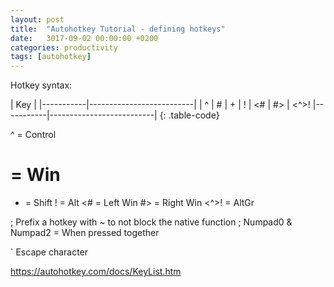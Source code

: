 ```yaml
---
layout: post
title:  "Autohotkey Tutorial - defining hotkeys"
date:   3017-09-02 00:00:00 +0200
categories: productivity
tags: [autohotkey]
---
```


Hotkey syntax:

| Key       | 
|-----------|--------------------------|
| ^
| #
| +
| !
| <#
| #>
| <^>!
|-----------|--------------------------|
{: .table-code}

^ = Control
# = Win
+ = Shift
! = Alt
<# = Left Win
#> = Right Win
<^>! = AltGr

; Prefix a hotkey with ~ to not block the native function
; Numpad0 & Numpad2 = When pressed together


<!--more-->




` Escape character



https://autohotkey.com/docs/KeyList.htm